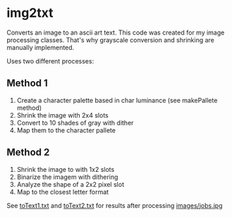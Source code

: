 # img2txt
Converts an image to an ascii art text. This code was created for my image processing classes. That's why 
grayscale conversion and shrinking are manually implemented.

Uses two different processes:

## Method 1 ##
1. Create a character palette based in char luminance (see makePallete method)
1. Shrink the image with 2x4 slots
1. Convert to 10 shades of gray with dither
1. Map them to the character pallete

## Method 2 ##
1. Shrink the image to with 1x2 slots
1. Binarize the imagem with dithering
1. Analyze the shape of a 2x2 pixel slot
1. Map to the closest letter format


See [toText1.txt](https://github.com/ViniGodoy/img2txt/blob/master/toText1.txt) and [toText2.txt](https://github.com/ViniGodoy/img2txt/blob/master/toText2.txt) for results after processing [images/jobs.jpg](https://github.com/ViniGodoy/img2txt/blob/master/images/jobs.jpg)

